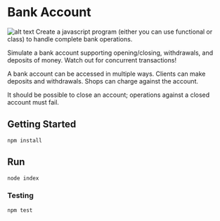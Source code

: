 # Bank Account

![alt text](https://pbs.twimg.com/media/Dt6TirOWkAAOlsu?format=jpg&name=medium)
Create a javascript program (either you can use functional or class) to handle complete bank operations.

Simulate a bank account supporting opening/closing, withdrawals, and deposits of money. Watch out for concurrent transactions!

A bank account can be accessed in multiple ways. Clients can make deposits and withdrawals. Shops can charge against the account.

It should be possible to close an account; operations against a closed account must fail.


## Getting Started
```
npm install
```
## Run 

```
node index
```
### Testing

```
npm test
```




